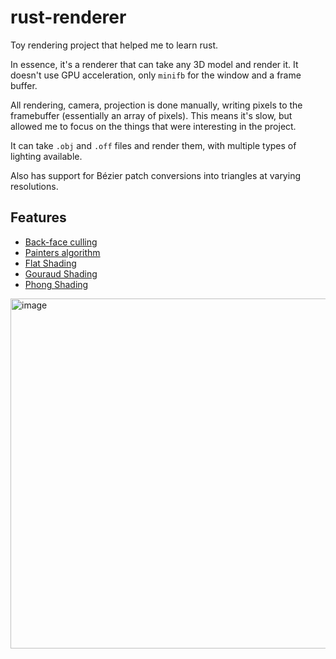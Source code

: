 # rust-renderer

Toy rendering project that helped me to learn rust.

In essence, it's a renderer that can take any 3D model and render it. It doesn't use GPU acceleration, only `minifb` for the window and a frame buffer.

All rendering, camera, projection is done manually, writing pixels to the framebuffer (essentially an array of pixels). This means it's slow, but allowed me to focus on the things that were interesting in the project.

It can take `.obj` and `.off` files and render them, with multiple types of lighting available.

Also has support for Bézier patch conversions into triangles at varying resolutions.

## Features

- [Back-face culling](https://en.wikipedia.org/wiki/Back-face_culling)
- [Painters algorithm](https://en.wikipedia.org/wiki/Painter%27s_algorithm)
- [Flat Shading](https://en.wikipedia.org/w/index.php?title=Shading&section=13#Flat_shading)
- [Gouraud Shading](https://en.wikipedia.org/wiki/Gouraud_shading)
- [Phong Shading](https://en.wikipedia.org/wiki/Phong_shading)

<img width="560" alt="image" src="https://github.com/user-attachments/assets/e9407655-4236-4ebd-ae29-416a989cf2f5">
